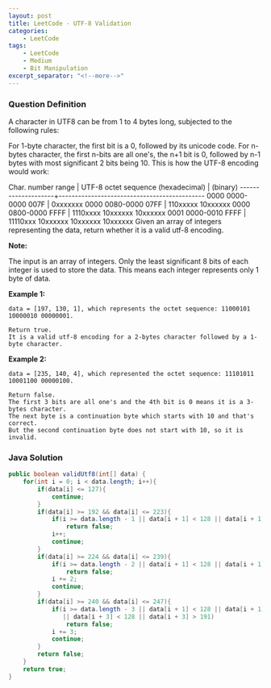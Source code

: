 ```yaml
---
layout: post
title: LeetCode - UTF-8 Validation
categories:
    - LeetCode
tags:
    - LeetCode
    - Medium
    - Bit Manipulation
excerpt_separator: "<!--more-->"
---
```


### Question Definition
A character in UTF8 can be from 1 to 4 bytes long, subjected to the following rules:

For 1-byte character, the first bit is a 0, followed by its unicode code.
For n-bytes character, the first n-bits are all one's, the n+1 bit is 0, followed by n-1 bytes with most significant 2 bits being 10.
This is how the UTF-8 encoding would work:

   Char. number range  |        UTF-8 octet sequence
      (hexadecimal)    |              (binary)
   --------------------+---------------------------------------------
   0000 0000-0000 007F | 0xxxxxxx
   0000 0080-0000 07FF | 110xxxxx 10xxxxxx
   0000 0800-0000 FFFF | 1110xxxx 10xxxxxx 10xxxxxx
   0001 0000-0010 FFFF | 11110xxx 10xxxxxx 10xxxxxx 10xxxxxx
Given an array of integers representing the data, return whether it is a valid utf-8 encoding.
<!--more-->
**Note:**

The input is an array of integers. Only the least significant 8 bits of each integer is used to store the data. This means each integer represents only 1 byte of data.

**Example 1:**
```
data = [197, 130, 1], which represents the octet sequence: 11000101 10000010 00000001.

Return true.
It is a valid utf-8 encoding for a 2-bytes character followed by a 1-byte character.
```
**Example 2:**
```
data = [235, 140, 4], which represented the octet sequence: 11101011 10001100 00000100.

Return false.
The first 3 bits are all one's and the 4th bit is 0 means it is a 3-bytes character.
The next byte is a continuation byte which starts with 10 and that's correct.
But the second continuation byte does not start with 10, so it is invalid.
```
### Java Solution
```java
public boolean validUtf8(int[] data) {
    for(int i = 0; i < data.length; i++){
        if(data[i] <= 127){
            continue;
        }
        if(data[i] >= 192 && data[i] <= 223){
            if(i >= data.length - 1 || data[i + 1] < 128 || data[i + 1] > 191)
                return false;
            i++;
            continue;
        }
        if(data[i] >= 224 && data[i] <= 239){
            if(i >= data.length - 2 || data[i + 1] < 128 || data[i + 1] > 191 || data[i + 2] < 128 || data[i + 2] > 191)
                return false;
            i += 2;
            continue;
        }
        if(data[i] >= 240 && data[i] <= 247){
            if(i >= data.length - 3 || data[i + 1] < 128 || data[i + 1] > 191 || data[i + 2] < 128 || data[i + 2] > 191
               || data[i + 3] < 128 || data[i + 3] > 191)
                return false;
            i += 3;
            continue;
        }
        return false;
    }
    return true;
}
```